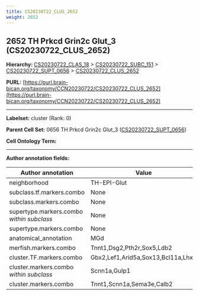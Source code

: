 ```yaml
---
title: CS20230722_CLUS_2652
weight: 2652
---
```

## 2652 TH Prkcd Grin2c Glut_3 (CS20230722_CLUS_2652)
<b>Hierarchy: </b>
[CS20230722_CLAS_18](../CS20230722_CLAS_18) >
[CS20230722_SUBC_151](../CS20230722_SUBC_151) >
[CS20230722_SUPT_0656](../CS20230722_SUPT_0656) >
[CS20230722_CLUS_2652](../CS20230722_CLUS_2652)

**PURL:** [https://purl.brain-bican.org/taxonomy/CCN20230722/CS20230722_CLUS_2652](https://purl.brain-bican.org/taxonomy/CCN20230722/CS20230722_CLUS_2652)

---


**Labelset:** cluster (Rank: 0)

**Parent Cell Set:** 0656 TH Prkcd Grin2c Glut_3 ([CS20230722_SUPT_0656](../CS20230722_SUPT_0656))



**Cell Ontology Term:** 

[MARKER GENES.]: #


---

[TRANSFERRED ANNOTATIONS.]: #


[AUTHOR ANNOTATION FIELDS.]: #


**Author annotation fields:**

| Author annotation | Value |
|-------------------|-------|
|neighborhood|TH-EPI-Glut|
|subclass.tf.markers.combo|None|
|subclass.markers.combo|None|
|supertype.markers.combo _within subclass_|None|
|supertype.markers.combo|None|
|anatomical_annotation|MGd|
|merfish.markers.combo|Tnnt1,Dsg2,Pth2r,Sox5,Ldb2|
|cluster.TF.markers.combo|Gbx2,Lef1,Arid5a,Sox13,Bcl11a,Lhx2|
|cluster.markers.combo _within subclass_|Scnn1a,Gulp1|
|cluster.markers.combo|Tnnt1,Scnn1a,Sema3e,Calb2|
